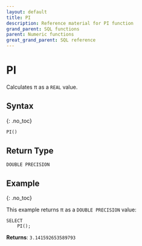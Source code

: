 ```yaml
---
layout: default
title: PI
description: Reference material for PI function
grand_parent: SQL functions
parent: Numeric functions
great_grand_parent: SQL reference
---
```


# PI

Calculates π as a `REAL` value.

## Syntax
{: .no_toc}

```sql
PI() 
```

## Return Type
`DOUBLE PRECISION` 

## Example
{: .no_toc}

This example returns π as a `DOUBLE PRECISION` value: 
```
SELECT
    PI();
```

**Returns**: `3.141592653589793`
